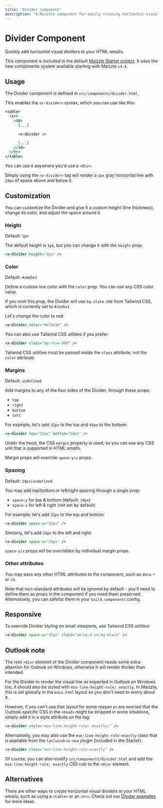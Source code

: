 ```yaml
---
title: "Divider Component"
description: "A Maizzle component for easily creating horizontal visual dividers in your HTML emails."
---
```


# Divider Component

Quickly add horizontal visual dividers to your HTML emails.

<alert>This component is included in the default [Maizzle Starter project](https://github.com/maizzle/maizzle). It uses the new components system available starting with Maizzle `v4.4`.</alert>

## Usage

The Divider component is defined in `src/components/divider.html`.

This enables the `<x-divider>` syntax, which you can use like this:

<code-sample title="src/templates/example.html">

  ```xml
  <table>
    <tr>
      <td>
        [...]

        <x-divider />

        [...]
      </td>
    </tr>
  </table>
  ```

</code-sample>

You can use it anywhere you'd use a `<div>`.

Simply using the `<x-divider>` tag will render a `1px` gray horizontal line with `24px` of space above and below it.

## Customization

You can customize the Divider and give it a custom height (line thickness), change its color, and adjust the space around it.

### Height

Default: `1px`

The default height is `1px`, but you can change it with the `height` prop:

<code-sample title="src/templates/example.html">

  ```xml
  <x-divider height="2px" />
  ```

</code-sample>

### Color

Default: `#cbd5e1`

Define a custom line color with the `color` prop. You can use any CSS color value.

If you omit this prop, the Divider will use `bg-slate-300` from Tailwind CSS, which is currently set to `#cbd5e1`.

Let's change the color to red:

<code-sample title="src/templates/example.html">

  ```xml
  <x-divider color="#e53e3e" />
  ```

</code-sample>

You can also use Tailwind CSS utilities if you prefer:

<code-sample title="src/templates/example.html">

  ```xml
  <x-divider class="bg-rose-500" />
  ```

</code-sample>

<alert>Tailwind CSS utilities must be passed inside the `class` attribute, not the `color` attribute.</alert>

### Margins

Default: `undefined`

Add margins to any of the four sides of the Divider, through these props:

- `top`
- `right`
- `bottom`
- `left`

For example, let's add `32px` to the top and `64px` to the bottom:

<code-sample title="src/templates/example.html">

  ```xml
  <x-divider top="32px" bottom="64px" />
  ```

</code-sample>

Under the hood, the CSS `margin` property is used, so you can use any CSS unit that is supported in HTML emails.

<alert>Margin props will override `space-y|x` props.</alert>

### Spacing

Default: `24px|undefined`

You may add top/bottom or left/right spacing through a single prop:

- `space-y` for top & bottom (default: `24px`)
- `space-x` for left & right (not set by default)

For example, let's add `32px` to the top and bottom:

<code-sample title="src/templates/example.html">

  ```xml
  <x-divider space-y="32px" />
  ```

</code-sample>

Similarly, let's add `24px` to the left and right:

<code-sample title="src/templates/example.html">

  ```xml
  <x-divider space-x="24px" />
  ```

</code-sample>

<alert>`space-y|x` props will be overridden by individual margin props.</alert>

### Other attributes

You may pass any other HTML attributes to the component, such as `data-*` or `id`.

Note that non-standard attributes will be ignored by default - you'll need to define them as props in the component if you need them preserved. Alternatively, you can safelist them in your `build.components` config.

## Responsive

To override Divider styling on small viewports, use Tailwind CSS utilities:

<code-sample title="src/templates/example.html">

  ```xml
  <x-divider space-y="32px" class="sm:my-4 sm:bg-black" />
  ```

</code-sample>

## Outlook note

The root `<div>` element of the Divider component needs some extra attention for Outlook on Windows, otherwise it will render thicker than intended.

For the Divider to render the visual line as expected in Outlook on Windows too, it should also be styled with `mso-line-height-rule: exactly`.
In Maizzle, this is set globally in the `main.html` layout so you don't need to worry about it.

However, if you can't use that layout for some reason or are worried that the Outlook-specific CSS in the `<head>` might be stripped in some situations, simply add it in a style attribute on the tag:

<code-sample title="src/templates/example.html">

  ```xml
  <x-divider style="mso-line-height-rule: exactly;" />
  ```

</code-sample>

Alternatively, you may also use the `mso-line-height-rule-exactly` class that is available from the `tailwindcss-mso` plugin (included in the Starter):

<code-sample title="src/templates/example.html">

  ```xml
  <x-divider class="mso-line-height-rule-exactly" />
  ```

</code-sample>

Of course, you can also modify `src/components/divider.html` and add the `mso-line-height-rule: exactly` CSS rule to the `<div>` element.

## Alternatives

There are other ways to create horizontal visual dividers in your HTML emails, such as using a `<table>` or an `<hr>`. Check out our [Divider examples](/docs/examples/divider) for more ideas.
